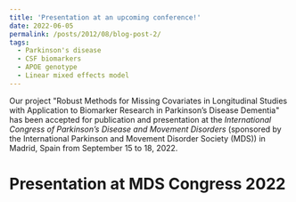 ```yaml
---
title: 'Presentation at an upcoming conference!'
date: 2022-06-05
permalink: /posts/2012/08/blog-post-2/
tags:
  - Parkinson's disease
  - CSF biomarkers
  - APOE genotype
  - Linear mixed effects model
---
```


Our project "Robust Methods for Missing Covariates in Longitudinal Studies with Application to Biomarker Research in Parkinson’s Disease 
Dementia" has been accepted for publication and presentation at the <i>International Congress of Parkinson’s Disease and Movement 
Disorders</i> (sponsored by the International Parkinson and Movement Disorder Society (MDS)) in Madrid, Spain from September 15 to 18, 2022.

Presentation at MDS Congress 2022
=====
